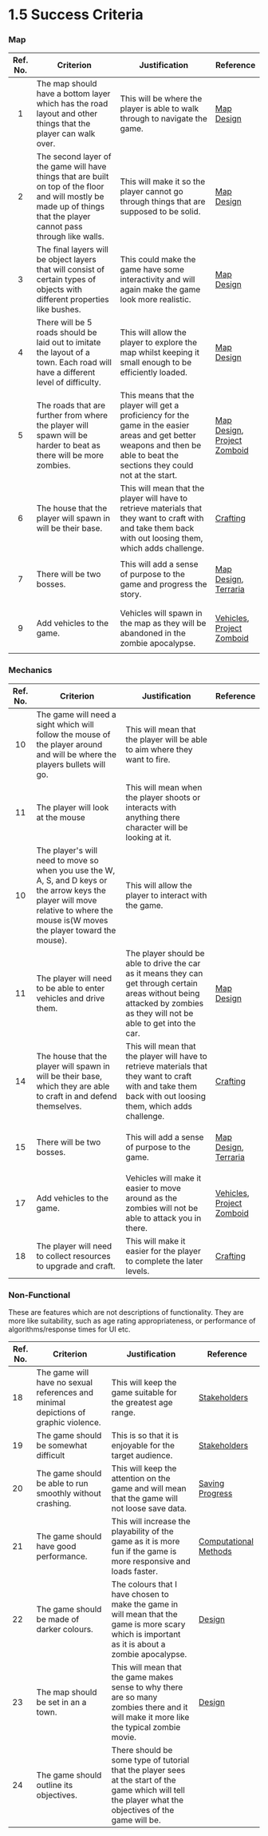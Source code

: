 # 1.5 Success Criteria

### Map

| Ref. No. | Criterion                                                                                                                                                             | Justification                                                                                                                                                                 | Reference                                                                                                                                   |
| :------: | --------------------------------------------------------------------------------------------------------------------------------------------------------------------- | ----------------------------------------------------------------------------------------------------------------------------------------------------------------------------- | ------------------------------------------------------------------------------------------------------------------------------------------- |
|     1    | The map should have a bottom layer which has the road layout and other things that the player can walk over.                                                          | This will be where the player is able to walk through to navigate the game.                                                                                                   | [Map Design](1.4a-features-of-the-proposed-solution.md)                                                                                     |
|     2    | The second layer of the game will have things that are built on top of the floor and will mostly be made up of things that the player cannot pass through like walls. | This will make it so the player cannot go through things that are supposed to be solid.                                                                                       | [Map Design](1.4a-features-of-the-proposed-solution.md)                                                                                     |
|     3    | The final layers will be object layers that will consist of certain types of objects with different properties like bushes.                                           | This could make the game have some interactivity and will again make the game look more realistic.                                                                            | [Map Design](1.4a-features-of-the-proposed-solution.md)                                                                                     |
|     4    | There will be 5 roads should be laid out to imitate the layout of a town.  Each road will have a different level of difficulty.                                       | This will allow the player to explore the map whilst keeping it small enough to be efficiently loaded.                                                                        | [Map Design](1.4a-features-of-the-proposed-solution.md)                                                                                     |
|     5    | The roads that are further from where the player will spawn will be harder to beat as there will be more zombies.                                                     | This means that the player will get a proficiency for the game in the easier areas and get better weapons and then be able to beat the sections they could not at the start.  | <p><a href="1.4a-features-of-the-proposed-solution.md">Map Design</a>, <br><a href="1.3-research-the-problem.md">Project<br>Zomboid</a></p> |
|     6    | The house that the player will spawn in will be their base.                                                                                                           | This will mean that the player will have to retrieve materials that they want to craft with and take them back with out loosing them, which adds challenge.                   | [Crafting](1.4a-features-of-the-proposed-solution.md)                                                                                       |
|     7    | There will be two bosses.                                                                                                                                             | This will add a sense of purpose to the game and progress the story.                                                                                                          | <p><a href="1.4a-features-of-the-proposed-solution.md">Map Design</a>, <br><a href="1.3-research-the-problem.md">Terraria</a></p>           |
|     9    | Add vehicles to the game.                                                                                                                                             | Vehicles will spawn in the map as they will be abandoned in the zombie apocalypse.                                                                                            | <p><a href="1.4a-features-of-the-proposed-solution.md">Vehicles</a>,<br><a href="1.3-research-the-problem.md">Project <br>Zomboid</a></p>   |

### Mechanics



| Ref. No. | Criterion                                                                                                                                                                          | Justification                                                                                                                                                             | Reference                                                                                                                                 |
| :------: | ---------------------------------------------------------------------------------------------------------------------------------------------------------------------------------- | ------------------------------------------------------------------------------------------------------------------------------------------------------------------------- | ----------------------------------------------------------------------------------------------------------------------------------------- |
|    10    | The game will need a sight which will follow the mouse of the player around and will be where the players bullets will go.                                                         | This will mean that the player will be able to aim where they want to fire.                                                                                               |                                                                                                                                           |
|    11    | The player will look at the mouse                                                                                                                                                  | This will mean when the player shoots or interacts with anything there character will be looking at it.                                                                   |                                                                                                                                           |
|    10    | The player's will need to move so when you use the W, A, S, and D keys or the arrow keys the player will move relative to where the mouse is(W moves the player toward the mouse). | This will allow the player to interact with the game.                                                                                                                     |                                                                                                                                           |
|    11    | The player will need to be able to enter vehicles and drive them.                                                                                                                  | The player should be able to drive the car as it means they can get through certain areas without being attacked by zombies as they will not be able to get into the car. | [Map Design](1.4a-features-of-the-proposed-solution.md)                                                                                   |
|    14    | The house that the player will spawn in will be their base, which they are able to craft in and defend themselves.                                                                 | This will mean that the player will have to retrieve materials that they want to craft with and take them back with out loosing them, which adds challenge.               | [Crafting](1.4a-features-of-the-proposed-solution.md)                                                                                     |
|    15    | There will be two bosses.                                                                                                                                                          | This will add a sense of purpose to the game.                                                                                                                             | <p><a href="1.4a-features-of-the-proposed-solution.md">Map Design</a>, <br><a href="1.3-research-the-problem.md">Terraria</a></p>         |
|    17    | Add vehicles to the game.                                                                                                                                                          | Vehicles will make it easier to move around as the zombies will not be able to attack you in there.                                                                       | <p><a href="1.4a-features-of-the-proposed-solution.md">Vehicles</a>,<br><a href="1.3-research-the-problem.md">Project <br>Zomboid</a></p> |
|    18    | The player will need to collect resources to upgrade and craft.                                                                                                                    | This will make it easier for the player to complete the later levels.                                                                                                     | [Crafting](1.4a-features-of-the-proposed-solution.md)                                                                                     |

### Non-Functional

These are features which are not descriptions of functionality. They are more like suitability, such as age rating appropriateness, or performance of algorithms/response times for UI etc.

| Ref. No. | Criterion                                                                           | Justification                                                                                                                                           | Reference                                                      |
| -------- | ----------------------------------------------------------------------------------- | ------------------------------------------------------------------------------------------------------------------------------------------------------- | -------------------------------------------------------------- |
| 18       | The game will have no sexual references and minimal depictions of graphic violence. | This will keep the game suitable for the greatest age range.                                                                                            | [Stakeholders](1.2-stakeholders.md)                            |
| 19       | The game should be somewhat difficult                                               | This is so that it is enjoyable for the target audience.                                                                                                | [Stakeholders](1.2-stakeholders.md)                            |
| 20       | The game should be able to run smoothly without crashing.                           | This will keep the attention on the game and will mean that the game will not loose save data.                                                          | [Saving Progress](1.4a-features-of-the-proposed-solution.md)   |
| 21       | The game should have good performance.                                              | This will increase the playability of the game as it is more fun if the game is more responsive and loads faster.                                       | [Computational Methods](1.4b-computational-methods.md)         |
| 22       | The game should be made of darker colours.                                          | The colours that I have chosen to make the game in will mean that the game is more scary which is important as it is about a zombie apocalypse.         | [Design](1.4a-features-of-the-proposed-solution.md#collisions) |
| 23       | The map should be set in an a town.                                                 | This will mean that the game makes sense to why there are so many zombies there and it  will make it more like the typical zombie movie.                | [Design](1.4a-features-of-the-proposed-solution.md)            |
| 24       | The game should outline its objectives.                                             | There should be some type of tutorial that the player sees at the start of the game which will tell the player what the objectives of the game will be. |                                                                |
